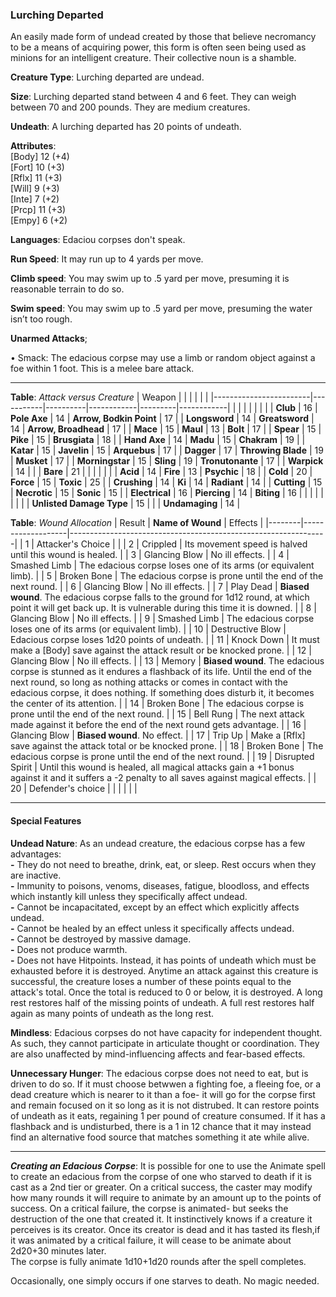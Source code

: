 ### Lurching Departed
An easily made form of undead created by those that believe necromancy to be a means of acquiring power, this form is often seen being used as minions for an intelligent creature. Their collective noun is a shamble.

**Creature Type**: Lurching departed are undead.

**Size**: Lurching departed stand between 4 and 6 feet. They can weigh between 70 and 200 pounds. They are medium creatures.

**Undeath**: A lurching departed has 20 points of undeath.

**Attributes**:  
[Body] 12 (+4)  
[Fort] 10 (+3)  
[Rflx] 11 (+3)  
[Will] 9 (+3)  
[Inte] 7 (+2)  
[Prcp] 11 (+3)  
[Empy] 6 (+2)  

**Languages**: Edaciou corpses don't speak.

**Run Speed**: It may run up to 4 yards per move.

**Climb speed**: You may swim up to .5 yard per move, presuming it is reasonable terrain to do so.

**Swim speed**: You may swim up to .5 yard per move, presuming the water isn’t too rough.

**Unarmed Attacks**;

 • Smack: The edacious corpse may use a limb or random object against a foe within 1 foot. This is a melee bare attack.

---------------------

**Table**: *Attack versus Creature*
| Weapon                 |          |            |         |            |         |
|------------------------|-----------|----------|------------|---------|------------|
|                            |        |                    |        |                            |         |
| **Club**                   | 16     | **Pole Axe**       | 14     | **Arrow, Bodkin Point**    | 17    |
| **Longsword**              | 14     | **Greatsword**     | 14     | **Arrow, Broadhead**       | 17    |
| **Mace**                   | 15     | **Maul**           | 13     | **Bolt**                   | 17    |
| **Spear**                  | 15     | **Pike**           | 15     | **Brusgiata**              | 18    |
| **Hand Axe**               | 14     | **Madu**           | 15     | **Chakram**                | 19    |
| **Katar**                  | 15     | **Javelin**        | 15     | **Arquebus**               | 17    |
| **Dagger**                 | 17     | **Throwing Blade** | 19     | **Musket**                 | 17    |
| **Morningstar**            | 15     | **Sling**          | 19     | **Tronutonante**           | 17    |
| **Warpick**                | 14     |                    |        | **Bare**                   | 21    |
|                            |        |                    |        |
| **Acid**                   | 14     | **Fire**           | 13     | **Psychic**                | 18     |
| **Cold**                   | 20     | **Force**          | 15     | **Toxic**                  | 25     |
| **Crushing**               | 14     | **Ki**             | 14     | **Radiant**                | 14     |
| **Cutting**                | 15     | **Necrotic**       | 15     | **Sonic**                  | 15     |
| **Electrical**             | 16     | **Piercing**       | 14     | **Biting**                 | 16     |
|                            |        |                    |        |                            |        |
| **Unlisted Damage Type**   | 15     |                    |        | **Undamaging**             | 14     |



**Table**: *Wound Allocation*
| Result | **Name of Wound** | Effects                                                        |
|--------|-------------------|----------------------------------------------------------------|
|   1    | Attacker's Choice |                                                                |
|   2    | Crippled          | Its movement speed is halved until this wound is healed.      |
|   3    | Glancing Blow     | No ill effects. |
|   4    | Smashed Limb      | The edacious corpse loses one of its arms (or equivalent limb). |
|   5    | Broken Bone       | The edacious corpse is prone until the end of the next round. |
|   6    | Glancing Blow     | No ill effects. |
|   7    | Play Dead         | **Biased wound**. The edacious corpse falls to the ground for 1d12 round, at which point it will get back up. It is vulnerable during this time it is downed. |
|   8    | Glancing Blow     | No ill effects.                                     |
|   9    | Smashed Limb      | The edacious corpse loses one of its arms (or equivalent limb). |
|   10   | Destructive Blow  | Edacious corpse loses 1d20 points of undeath. |
|   11   | Knock Down        | It must make a [Body] save against the attack result or be knocked prone. |
|   12   | Glancing Blow     | No ill effects. |
|   13   | Memory            | **Biased wound**. The edacious corpse is stunned as it endures a flashback of its life. Until the end of the next round, so long as nothing attacks or comes in contact with the edacious corpse, it does nothing. If something does disturb it, it becomes the center of its attention. |
|   14   | Broken Bone       | The edacious corpse is prone until the end of the next round. |
|   15   | Bell Rung         | The next attack made against it before the end of the next round gets advantage.  |
|   16   | Glancing Blow     | **Biased wound**. No effect. |
|   17   | Trip Up           | Make a [Rflx] save against the attack total or be knocked prone.                                  |
|   18   | Broken Bone       | The edacious corpse is prone until the end of the next round. |
|   19   | Disrupted Spirit  | Until this wound is healed, all magical attacks gain a +1 bonus against it and it suffers a -2 penalty to all saves against magical effects. |
|   20   | Defender's choice |                                   |
|        |                                                |                                   |

---------------------

#### Special Features

**Undead Nature**: As an undead creature, the edacious corpse has a few advantages:  
**-** They do not need to breathe, drink, eat, or sleep. Rest occurs when they are inactive.  
**-** Immunity to poisons, venoms, diseases, fatigue, bloodloss, and effects which instantly kill unless they specifically affect undead.  
**-** Cannot be incapacitated, except by an effect which explicitly affects undead.  
**-** Cannot be healed by an effect unless it specifically affects undead.  
**-** Cannot be destroyed by massive damage.  
**-** Does not produce warmth.  
**-** Does not have Hitpoints. Instead, it has points of undeath which must be exhausted before it is destroyed. Anytime an attack against this creature is successful, the creature loses a number of these points equal to the attack's total. Once the total is reduced to 0 or below, it is destroyed. A long rest restores half of the missing points of undeath. A full rest restores half again as many points of undeath as the long rest.

**Mindless**: Edacious corpses do not have capacity for independent thought. As such, they cannot participate in articulate thought or coordination. They are also unaffected by mind-influencing affects and fear-based effects.

**Unnecessary Hunger**: The edacious corpse does not need to eat, but is driven to do so. If it must choose betwwen a fighting foe, a fleeing foe, or a dead creature which is nearer to it than a foe- it will go for the corpse first and remain focused on it so long as it is not distrubed. It can restore points of undeath as it eats, regaining 1 per pound of creature consumed. If it has a flashback and is undisturbed, there is a 1 in 12 chance that it may instead find an alternative food source that matches something it ate while alive.

-----

***Creating an Edacious Corpse***: It is possible for one to use the Animate spell to create an edacious from the corpse of one who starved to death if it is cast as a 2nd tier or greater. On a critical success, the caster may modify how many rounds it will require to animate by an amount up to the points of success. On a critical failure, the corpse is animated- but seeks the destruction of the one that created it. It instinctively knows if a creature it perceives is its creator. Once its creator is dead and it has tasted its flesh,if it was animated by a critical failure, it will cease to be animate about 2d20+30 minutes later.  
The corpse is fully animate 1d10+1d20 rounds after the spell completes.  

Occasionally, one simply occurs if one starves to death.  No magic needed.
